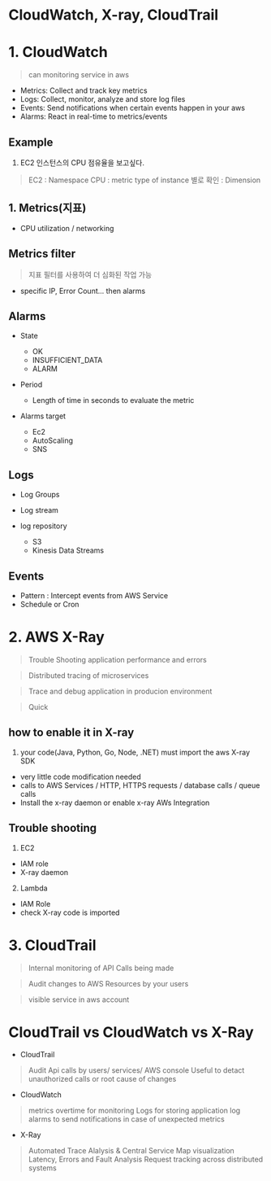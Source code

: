 CloudWatch, X-ray, CloudTrail
=============================


# 1. CloudWatch

> can monitoring service in aws 

- Metrics: Collect and track key metrics
- Logs: Collect, monitor, analyze and store log files
- Events: Send notifications when certain events happen in your aws
- Alarms: React in real-time to metrics/events

## Example

1. EC2 인스턴스의 CPU 점유율을 보고싶다.

> EC2 : Namespace
> CPU : metric
> type of instance 별로 확인 : Dimension

## 1. Metrics(지표)

- CPU utilization / networking

## Metrics filter

> 지표 필터를 사용하여 더 심화된 작업 가능

- specific IP, Error Count... then alarms

## Alarms

- State
    - OK
    - INSUFFICIENT_DATA
    - ALARM
- Period
    - Length of time in seconds to evaluate the metric

- Alarms target

    - Ec2
    - AutoScaling
    - SNS

## Logs

- Log Groups
- Log stream 

- log repository

    - S3
    - Kinesis Data Streams

## Events

- Pattern : Intercept events from AWS Service
- Schedule or Cron




# 2. AWS X-Ray

> Trouble Shooting application performance and errors

> Distributed tracing of microservices

> Trace and debug application in producion environment

> Quick

## how to enable it in X-ray

1. your code(Java, Python, Go, Node, .NET) must import the aws X-ray SDK

- very little code modification needed
- calls to AWS Services / HTTP, HTTPS requests / database calls / queue calls
- Install the x-ray daemon or enable x-ray AWs Integration

## Trouble shooting

1. EC2 

- IAM role 
- X-ray daemon

2. Lambda

- IAM Role
- check X-ray code is imported 

# 3. CloudTrail

> Internal monitoring of API Calls being made

> Audit changes to AWS Resources by your users

> visible service in aws account



# CloudTrail vs CloudWatch vs X-Ray

* CloudTrail
> Audit Api calls by users/ services/ AWS console
> Useful to detact unauthorized calls or root cause of changes

* CloudWatch
> metrics overtime for monitoring
> Logs for storing application log
> alarms to send notifications in case of unexpected metrics

* X-Ray
> Automated Trace Alalysis & Central Service Map visualization
> Latency, Errors and Fault Analysis
> Request tracking across distributed systems
